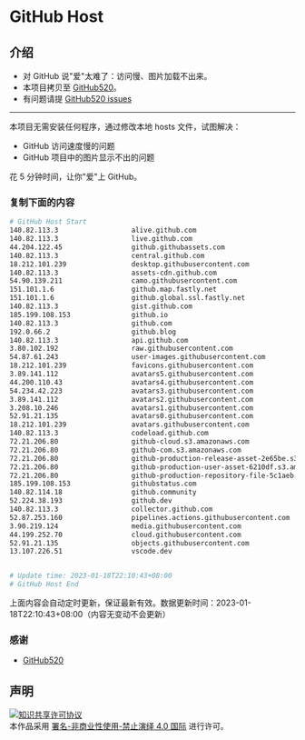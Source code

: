 # GitHub Host
## 介绍
- 对 GitHub 说"爱"太难了：访问慢、图片加载不出来。
- 本项目拷贝至 [GitHub520](https://github.com/521xueweihan/GitHub520)。
- 有问题请提 [GitHub520 issues](https://github.com/521xueweihan/GitHub520/issues/new)

---

本项目无需安装任何程序，通过修改本地 hosts 文件，试图解决：
- GitHub 访问速度慢的问题
- GitHub 项目中的图片显示不出的问题

花 5 分钟时间，让你"爱"上 GitHub。

### 复制下面的内容
```bash
# GitHub Host Start
140.82.113.3                  alive.github.com
140.82.113.3                  live.github.com
44.204.122.45                 github.githubassets.com
140.82.113.3                  central.github.com
18.212.101.239                desktop.githubusercontent.com
140.82.113.3                  assets-cdn.github.com
54.90.139.211                 camo.githubusercontent.com
151.101.1.6                   github.map.fastly.net
151.101.1.6                   github.global.ssl.fastly.net
140.82.113.3                  gist.github.com
185.199.108.153               github.io
140.82.113.3                  github.com
192.0.66.2                    github.blog
140.82.113.3                  api.github.com
3.80.102.192                  raw.githubusercontent.com
54.87.61.243                  user-images.githubusercontent.com
18.212.101.239                favicons.githubusercontent.com
3.89.141.112                  avatars5.githubusercontent.com
44.200.110.43                 avatars4.githubusercontent.com
54.234.42.223                 avatars3.githubusercontent.com
3.89.141.112                  avatars2.githubusercontent.com
3.208.10.246                  avatars1.githubusercontent.com
52.91.21.135                  avatars0.githubusercontent.com
18.212.101.239                avatars.githubusercontent.com
140.82.113.3                  codeload.github.com
72.21.206.80                  github-cloud.s3.amazonaws.com
72.21.206.80                  github-com.s3.amazonaws.com
72.21.206.80                  github-production-release-asset-2e65be.s3.amazonaws.com
72.21.206.80                  github-production-user-asset-6210df.s3.amazonaws.com
72.21.206.80                  github-production-repository-file-5c1aeb.s3.amazonaws.com
185.199.108.153               githubstatus.com
140.82.114.18                 github.community
52.224.38.193                 github.dev
140.82.113.3                  collector.github.com
52.87.253.160                 pipelines.actions.githubusercontent.com
3.90.219.124                  media.githubusercontent.com
44.199.252.70                 cloud.githubusercontent.com
52.91.21.135                  objects.githubusercontent.com
13.107.226.51                 vscode.dev


# Update time: 2023-01-18T22:10:43+08:00
# GitHub Host End

```
上面内容会自动定时更新，保证最新有效。数据更新时间：2023-01-18T22:10:43+08:00（内容无变动不会更新）

### 感谢

- [GitHub520](https://github.com/521xueweihan/GitHub520)

## 声明
<a rel="license" href="https://creativecommons.org/licenses/by-nc-nd/4.0/deed.zh"><img alt="知识共享许可协议" style="border-width: 0" src="https://licensebuttons.net/l/by-nc-nd/4.0/88x31.png"></a><br>本作品采用 <a rel="license" href="https://creativecommons.org/licenses/by-nc-nd/4.0/deed.zh">署名-非商业性使用-禁止演绎 4.0 国际</a> 进行许可。